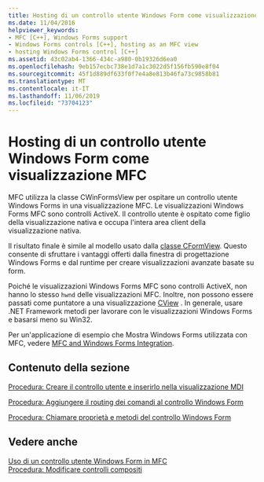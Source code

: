 ```yaml
---
title: Hosting di un controllo utente Windows Form come visualizzazione MFC
ms.date: 11/04/2016
helpviewer_keywords:
- MFC [C++], Windows Forms support
- Windows Forms controls [C++], hosting as an MFC view
- hosting Windows Forms control [C++]
ms.assetid: 43c02ab4-1366-434c-a980-0b19326d6ea0
ms.openlocfilehash: 9eb157ecbc738e1d7a1c3022d5f156fb590e8f04
ms.sourcegitcommit: 45f1d889df633f0f7e4a8e813b46fa73c9858b81
ms.translationtype: MT
ms.contentlocale: it-IT
ms.lasthandoff: 11/06/2019
ms.locfileid: "73704123"
---
```

# <a name="hosting-a-windows-forms-user-control-as-an-mfc-view"></a>Hosting di un controllo utente Windows Form come visualizzazione MFC

MFC utilizza la classe CWinFormsView per ospitare un controllo utente Windows Forms in una visualizzazione MFC. Le visualizzazioni Windows Forms MFC sono controlli ActiveX. Il controllo utente è ospitato come figlio della visualizzazione nativa e occupa l'intera area client della visualizzazione nativa.

Il risultato finale è simile al modello usato dalla [classe CFormView](../mfc/reference/cformview-class.md). Questo consente di sfruttare i vantaggi offerti dalla finestra di progettazione Windows Forms e dal runtime per creare visualizzazioni avanzate basate su form.

Poiché le visualizzazioni Windows Forms MFC sono controlli ActiveX, non hanno lo stesso `hwnd` delle visualizzazioni MFC. Inoltre, non possono essere passati come puntatore a una visualizzazione [CView](../mfc/reference/cview-class.md) . In generale, usare .NET Framework metodi per lavorare con le visualizzazioni Windows Forms e basarsi meno su Win32.

Per un'applicazione di esempio che Mostra Windows Forms utilizzata con MFC, vedere [MFC and Windows Forms Integration](https://www.microsoft.com/en-us/download/details.aspx?id=2113).

## <a name="in-this-section"></a>Contenuto della sezione

[Procedura: Creare il controllo utente e inserirlo nella visualizzazione MDI](../dotnet/how-to-create-the-user-control-and-host-mdi-view.md)

[Procedura: Aggiungere il routing dei comandi al controllo Windows Form](../dotnet/how-to-add-command-routing-to-the-windows-forms-control.md)

[Procedura: Chiamare proprietà e metodi del controllo Windows Form](../dotnet/how-to-call-properties-and-methods-of-the-windows-forms-control.md)

## <a name="see-also"></a>Vedere anche

[Uso di un controllo utente Windows Form in MFC](../dotnet/using-a-windows-form-user-control-in-mfc.md)<br/>
[Procedura: Modificare controlli compositi](/dotnet/framework/winforms/controls/how-to-author-composite-controls)
